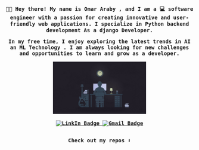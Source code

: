 <h4 align="center"><samp> ✋🏾 Hey there! My name is Omar Araby , and I am a 💻 software engineer with a passion for creating innovative and user-friendly web applications. I specialize in Python backend development As a django Developer.
<p align="center">

In my free time, I enjoy exploring the latest trends in AI an ML Technology . I am always looking for new challenges and opportunities to learn and grow as a developer. 
</p>



<p align="center">
  <!-- <img src="https://media.giphy.com/media/hvRJCLFzcasrR4ia7z/giphy.gif" width="30px"/> -->
  <img width="250" src="./assets/02.jpg" alt="Image">
</p>


<div align="center">
    <a href="https://www.linkedin.com/in/omar-araby-479149185" target="_blank">
      <img src="https://img.shields.io/badge/LinkedIn-white?style=for-the-badge&logo=linkedin&logoColor=black" alt="LinkIn Badge" />
    </a>
    <a href="mailto:omararaby789@gmail.com" target="_blank">
      <img src="https://img.shields.io/badge/Gmail-white?style=for-the-badge&logo=gmail&logoColor=black" alt="Gmail Badge"/>
    </a>

</div>
<div align="center">
<img src="https://komarev.com/ghpvc/?username=OmarAraby&style=plastic&color=blue" alt=""/>
</div>

<p align="center"><samp>
Check out my repos ⬇️  
  </samp>
</p>
